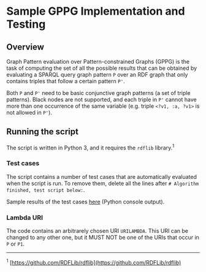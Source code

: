 # Sample GPPG Implementation and Testing

## Overview

Graph Pattern evaluation over Pattern-constrained Graphs (GPPG) is the task of computing the set of all the possible results that can be obtained by evaluating a SPARQL query graph pattern `P` over an RDF graph that only contains triples that follow a certain pattern `P'`.

Both `P` and `P'` need to be basic conjunctive graph patterns (a set of triple patterns). Black nodes are not supported, and each triple in `P'` cannot have more than one occurrence of the same variable (e.g. triple `<?v1, :a, ?v1>` is not allowed in `P'`).

## Running the script

The script is written in Python 3, and it requires the `rdflib` library.<sup>1</sup>

### Test cases

The script contains a number of test cases that are automatically evaluated when the script is run. To remove them, delete all the lines after `# Algorithm finished, test script below:`. 

Sample results of the test cases [here](results.txt) (Python console output).

### Lambda URI

The code contains an arbitrarely chosen URI `URILAMBDA`. This URI can be changed to any other one, but it MUST NOT be one of the URIs that occur in `P` or `P1`.

---

<sup>1</sup> [https://github.com/RDFLib/rdflib](https://github.com/RDFLib/rdflib)
